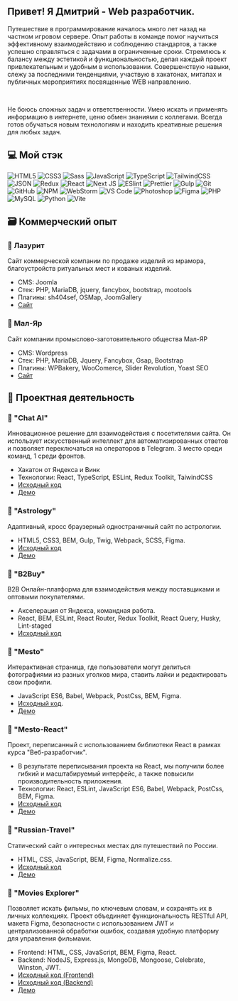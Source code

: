 ## Привет! Я Дмитрий - Web разработчик.
Путешествие в программирование началось много лет назад на частном игровом сервере. Опыт работы в команде помог научиться эффективному взаимодействию и соблюдению стандартов, а также успешно справляться с задачами в ограниченные сроки. Стремлюсь к балансу между эстетикой и функциональностью, делая каждый проект привлекательным и удобным в использовании. Совершенствую навыки, слежу за последними тенденциями, участвую в хакатонах, митапах и публичных мероприятиях посвященные WEB направлению.


<br />

Не боюсь сложных задач и ответственности. Умею искать и применять информацию в интернете, ценю обмен знаниями с коллегами.  Всегда готов обучаться новым технологиям и находить креативные решения для любых задач.


## 💻 Мой стэк
![HTML5](https://img.shields.io/badge/-HTML5-%23E44D27?style=flat-square&logo=html5&logoColor=%23ffffff) 
![CSS3](https://img.shields.io/badge/-CSS3-%231572B6?style=flat-square&logo=css3) 
![Sass](https://img.shields.io/badge/-Sass-%23CC6699?style=flat-square&logo=sass&logoColor=%23ffffff) 
![JavaScript](https://img.shields.io/badge/-JavaScript-%23F7DF1C?style=flat-square&logo=javascript&logoColor=%23ffffff) 
![TypeScript](https://img.shields.io/badge/typescript-%23007ACC.svg?style=for-the-badge&logo=typescript&logoColor=white)
![TailwindCSS](https://img.shields.io/badge/tailwindcss-%2338B2AC.svg?style=for-the-badge&logo=tailwind-css&logoColor=white)
![JSON](https://img.shields.io/badge/-JSON-%23000000?style=flat-square&logo=json)
![Redux](https://img.shields.io/badge/redux-%23593d88.svg?style=for-the-badge&logo=redux&logoColor=white)
![React](https://img.shields.io/badge/react-%2320232a.svg?style=for-the-badge&logo=react&logoColor=%2361DAFB)
![Next JS](https://img.shields.io/badge/Next-black?style=for-the-badge&logo=next.js&logoColor=white)
![ESlint](https://img.shields.io/badge/-ESLint-%234B32C3?style=flat-square&logo=eslint) 
![Prettier](https://img.shields.io/badge/-Prettier-%23F7B93E?style=flat-square&logo=prettier&logoColor=%23ffffff) 
![Gulp](https://img.shields.io/badge/-Gulp-%23CF4647?style=flat-square&logo=gulp&logoColor=%23ffffff) 
![Git](https://img.shields.io/badge/-Git-%23F05032?style=flat-square&logo=git&logoColor=%23ffffff) 
![GitHub](https://img.shields.io/badge/-GitHub-%23181717?style=flat-square&logo=github) 
![NPM](https://img.shields.io/badge/-NPM-%23CB3837?style=flat-square&logo=npm) 
![WebStorm](https://img.shields.io/badge/webstorm-143?style=for-the-badge&logo=webstorm&logoColor=white&color=black)
![VS Code](https://img.shields.io/badge/-VSCode-%23007ACC?style=flat-square&logo=visual-studio-code)
![Photoshop](https://img.shields.io/badge/-Photoshop-%2326C9FF?style=flat-square&logo=adobe-photoshop&logoColor=%23ffffff)
![Figma](https://img.shields.io/badge/figma-%23F24E1E.svg?style=for-the-badge&logo=figma&logoColor=white)
![PHP](https://img.shields.io/badge/php-%23777BB4.svg?style=for-the-badge&logo=php&logoColor=white)
![MySQL](https://img.shields.io/badge/mysql-%2300f.svg?style=for-the-badge&logo=mysql&logoColor=white)
![Python](https://img.shields.io/badge/python-3670A0?style=for-the-badge&logo=python&logoColor=ffdd54)
![Vite](https://img.shields.io/badge/vite-%23646CFF.svg?style=for-the-badge&logo=vite&logoColor=white)

## 🗃️ Коммерческий опыт

### 🔰 Лазурит
Сайт коммерческой компании по продаже изделий из мрамора, благоустройств ритуальных мест и кованых изделий.
- CMS: Joomla
- Стек: PHP, MariaDB, jquery, fancybox, bootstrap, mootools
- Плагины: sh404sef, OSMap, JoomGallery
- [Сайт](https://kras-kamen.ru/)

### 🔰 Мал-Яр
Сайт компании промыслово-заготовительного общества Мал-ЯР
- CMS: Wordpress
- Стек: PHP, MariaDB, Jquery, Fancybox, Gsap, Bootstrap
- Плагины: WPBakery, WooComerce, Slider Revolution, Yoast SEO
- [Сайт](https://mal-yar.ru/)


## 📇 Проектная деятельность

### 🔰 "Chat AI"
Инновационное решение для взаимодействия с посетителями сайта. Он использует искусственный интеллект для автоматизированных ответов и позволяет переключаться на операторов в Telegram. 3 место среди команд, 1 среди фронтов.
- Хакатон от Яндекса и Винк
- Технологии: React, TypeScript, ESLint, Redux Toolkit, TaiwindCSS
- [Исходный код](https://github.com/vink-bot/frontend)
- [Демо](http://hackathon.zapto.org/)

### 🔰 "Astrology"
Адаптивный, кросс браузерный одностраничный сайт по астрологии.
- HTML5, CSS3, BEM, Gulp, Twig, Webpack, SCSS, Figma.
- [Исходный код](https://github.com/TIPDMR/Astro-html-template)
- [Демо](https://tipdmr.github.io/Astro-html-template/)

### 🔰 "B2Buy"
B2B Онлайн-платформа для взаимодействия между поставщиками и оптовыми покупателями.
- Акселерация от Яндекса, командная работа.
- React, BEM, ESLint, React Router, Redux Toolkit, React Query, Husky, Lint-staged
- [Исходный код](https://github.com/b2b-marketplace/b2b-marketplace-frontend)

### 🔰 "Mesto"
Интерактивная страница, где пользователи могут делиться фотографиями из разных уголков мира, ставить лайки и редактировать свои профили.
- JavaScript ES6, Babel, Webpack, PostCss, BEM, Figma.
- [Исходный код](https://github.com/TIPDMR/mesto).
- [Демо](https://tipdmr.github.io/mesto/)

### 🔰 "Mesto-React"
Проект, переписанный с использованием библиотеки React в рамках курса "Веб-разработчик".
- В результате переписывания проекта на React, мы получили более гибкий и масштабируемый интерфейс, а также повысили производительность приложения.
- Технологии: React, ESLint, JavaScript ES6, Babel, Webpack, PostCss, BEM, Figma.
- [Исходный код](https://github.com/TIPDMR/mesto-react)
- [Демо](https://tipdmr.github.io/mesto-react/)

### 🔰 "Russian-Travel"
Статический сайт о интересных местах для путешествий по России.
-  HTML, CSS, JavaScript, BEM, Figma, Normalize.css.
- [Исходный код](https://github.com/TIPDMR/russian-travel)
- [Демо](https://tipdmr.github.io/russian-travel/)

### 🔰 "Movies Explorer"
  Позволяет искать фильмы, по ключевым словам, и сохранять их в личных коллекциях. Проект объединяет функциональность RESTful API, макета Figma, безопасности с использованием JWT и централизованной обработки ошибок, создавая удобную платформу для управления фильмами.
- Frontend: HTML, CSS, JavaScript, BEM, Figma, React.
- Backend: NodeJS, Express.js, MongoDB, Mongoose, Celebrate, Winston, JWT.
- [Исходный код (Frontend)](https://github.com/TIPDMR/movies-explorer-frontend)
- [Исходный код (Backend)](https://github.com/TIPDMR/movies-explorer-api)
- [Демо](https://movies.best-mesto.ru/)


